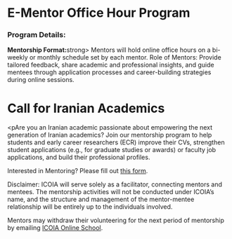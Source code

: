 # E-Mentor Office Hour Program

<h3 id="details">Program Details:</h3>
<p id="format">
<strong>Mentorship Format:</strong>strong> Mentors will hold online office hours on a bi-weekly or monthly schedule set by each mentor.
Role of Mentors: Provide tailored feedback, share academic and professional insights, and guide mentees through application processes and career-building strategies during online sessions.
</p>


# Call for Iranian Academics

<pAre you an Iranian academic passionate about empowering the next generation of Iranian academics? Join our mentorship program to help students and early career researchers (ECR) improve their CVs, strengthen student applications (e.g., for graduate studies or awards) or faculty job applications, and build their professional profiles.

Interested in Mentoring? Please fill out <a href="https://forms.gle/BxQdRLpsPhzMFyok7">this form</a>.
</p>

<p id="disclaim">Disclaimer:</strong>
ICOIA will serve solely as a facilitator, connecting mentors and mentees. The mentorship activities will not be conducted under ICOIA’s name, and the structure and management of the mentor-mentee relationship will be entirely up to the individuals involved.

Mentors may withdraw their volunteering for the next period of mentorship by emailing <a href="icoia.onlineschool@gmail.com">ICOIA Online School</a>.
</p>
